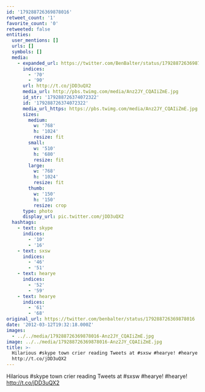 ```yaml
---
id: '179288726369878016'
retweet_count: '1'
favorite_count: '0'
retweeted: false
entities:
  user_mentions: []
  urls: []
  symbols: []
  media:
    - expanded_url: https://twitter.com/BenBalter/status/179288726369878016/photo/1
      indices:
        - '70'
        - '90'
      url: http://t.co/jDD3uQX2
      media_url: http://pbs.twimg.com/media/Anz2JY_CQAIiZmE.jpg
      id_str: '179288726374072322'
      id: '179288726374072322'
      media_url_https: https://pbs.twimg.com/media/Anz2JY_CQAIiZmE.jpg
      sizes:
        medium:
          w: '768'
          h: '1024'
          resize: fit
        small:
          w: '510'
          h: '680'
          resize: fit
        large:
          w: '768'
          h: '1024'
          resize: fit
        thumb:
          w: '150'
          h: '150'
          resize: crop
      type: photo
      display_url: pic.twitter.com/jDD3uQX2
  hashtags:
    - text: skype
      indices:
        - '10'
        - '16'
    - text: sxsw
      indices:
        - '46'
        - '51'
    - text: hearye
      indices:
        - '52'
        - '59'
    - text: hearye
      indices:
        - '61'
        - '68'
original_url: https://twitter.com/benbalter/status/179288726369878016
date: '2012-03-12T19:32:18.000Z'
images:
  - ../../media/179288726369878016-Anz2JY_CQAIiZmE.jpg
image: ../../media/179288726369878016-Anz2JY_CQAIiZmE.jpg
title: >-
  Hilarious #skype town crier reading Tweets at #sxsw #hearye! #hearye!
  http://t.co/jDD3uQX2
---
```


Hilarious #skype town crier reading Tweets at #sxsw #hearye! #hearye! http://t.co/jDD3uQX2